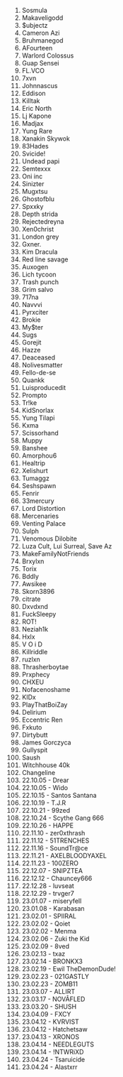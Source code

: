 1. Sosmula
1. Makaveligodd
1. $ubjectz
1. Cameron Azi
1. Bruhmanegod
1. AFourteen
1. Warlord Colossus
1. Guap Sensei
1. FL.VCO
1. 7xvn
1. Johnnascus
1. Eddison
1. Killtak
1. Eric North
1. Lj Kapone
1. Madjax
1. Yung Rare
1. Xanakin Skywok
1. 83Hades
1. Svicide!
1. Undead papi
1. Semtexxx
1. Oni inc
1. Sinizter
1. Mugxtsu
1. Ghostofblu
1. Spxxky
1. Depth strida
1. Rejectedreyna
1. Xen0christ
1. London grey
1. Gxner.
1. Kim Dracula
1. Red line savage
1. Auxogen
1. Lich tycoon
1. Trash punch
1. Grim salvo
1. 717na
1. Navvvi
1. Pyrxciter
1. Brokie
1. My$ter
1. Sugs
1. Gorejit
1. Hazze
1. Deaceased
1. Nolivesmatter
1. Fello-de-se
1. Quankk
1. Luisproducedit
1. Prompto
1. Tr!ke
1. KidSnorlax
1. Yung Tilapi
1. Kxma
1. Scissorhand
1. Muppy
1. Banshee
1. Amorphou6
1. Healtrip
1. Xelishurt
1. Tumaggz
1. Seshspawn
1. Fenrir
1. 33mercury
1. Lord Distortion
1. Mercenaries
1. Venting Palace
1. Sulph
1. Venomous Dilobite
1. Luza Cult, Lui Surreal, Save Az
1. MakeFamilyNotFriends
1. Brxylxn
1. Torix
1. Bddly
1. Awsikee
1. Skorn3896
1. citrate
1. Dxvdxnd
1. FuckSleepy
1. ROT!
1. Neziah1k
1. Hxlx
1. V O i D
1. Killriddle
1. ruzlxn
1. Thrasherboytae
1. Prxphecy
1. CHXEU
1. Nofacenoshame
1. KIDx
1. PlayThatBoiZay
1. Delirium
1. Eccentric Ren
1. Fxkuto
1. Dirtybutt
1. James Gorczyca
1. Gullyspit
1. Saush
1. Witchhouse 40k
1. Changeline
1. 22.10.05 - Drear
1. 22.10.05 - Wido
1. 22.10.15 - Santos Santana
1. 22.10.19 - T.J.R
1. 22.10.21 - 99zed
1. 22.10.24 - Scythe Gang 666
1. 22.10.26 - HAPPE
1. 22.11.10 - zer0xthrash
1. 22.11.12 - 51TRENCHES
1. 22.11.16 - SoundTr@ce
1. 22.11.21 - AXELBLOODYAXEL
1. 22.11.23 - 100ZERO
1. 22.12.07 - SNIPZTEA
1. 22.12.12 - Chauncey666
1. 22.12.28 - luvseat
1. 22.12.29 - trvger7
1. 23.01.07 - miseryfell
1. 23.01.08 - Karabasan
1. 23.02.01 - SPIIRAL
1. 23.02.02 - Qoiet
1. 23.02.02 - Menma
1. 23.02.06 - Zuki the Kid
1. 23.02.09 - 8ved
1. 23.02.13 - txaz
1. 23.02.14 - BRONKX3
1. 23.02.19 - Ewil TheDemonDude!
1. 23.02.23 - 021GASTLY
1. 23.02.23 - ZOMB11
1. 23.03.07 - ALLIRT
1. 23.03.17 - NOVÂFLED
1. 23.03.20 - SHUSH
1. 23.04.09 - FXCY
1. 23.04.12 - KVRVIST
1. 23.04.12 - Hatchetsaw
1. 23.04.13 - XRONOS
1. 23.04.14 - NEEDLEGUTS
1. 23.04.14 - !NTWRiXD
1. 23.04.24 - Tsaruicide
1. 23.04.24 - Alastxrr
